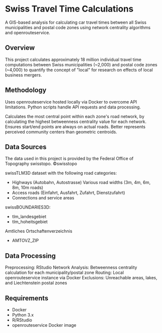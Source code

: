 # Swiss Travel Time Calculations

A GIS-based analysis for calculating car travel times between all Swiss municipalities and postal code zones using network centrality algorithms and openrouteservice.

## Overview

This project calculates approximately 18 million individual travel time 
computations between Swiss municipalities (\~2,000) and postal code zones 
(\~4,000) to quantify the concept of "local" for research on effects of local 
business mergers.

## Methodology

Uses openrouteservice hosted locally via Docker to overcome API limitations.
Python scripts handle API requests and data processing.

Calculates the most central point within each zone's road network, by 
calculating the highest betweenness centrality value for each network. 
Ensures start/end points are always on actual roads. Better represents 
perceived community centers than geometric centroids.

## Data Sources
The data used in this project is provided by the Federal Office of Topography swisstopo.
©swisstopo

swissTLM3D dataset with the following road categories:

-   Highways (Autobahn, Autostrasse) Various road widths (3m, 4m, 6m, 8m, 10m roads) 
-   Access roads (Einfahrt, Ausfahrt, Zufahrt, Dienstzufahrt) 
-   Connections and service areas

swissBOUNDARIES3D:
-   tlm_landesgebiet
-   tlm_hoheitsgebiet

Amtliches Ortschaftenverzeichnis
-   AMTOVZ_ZIP

## Data Processing

Preprocessing: RStudio Network Analysis: Betweenness centrality calculation for each municipality/postal zone Routing: Local openrouteservice instance via Docker Exclusions: Unreachable areas, lakes, and Liechtenstein postal zones

## Requirements

-   Docker
-   Python 3.x
-   R/RStudio
-   openrouteservice Docker image
